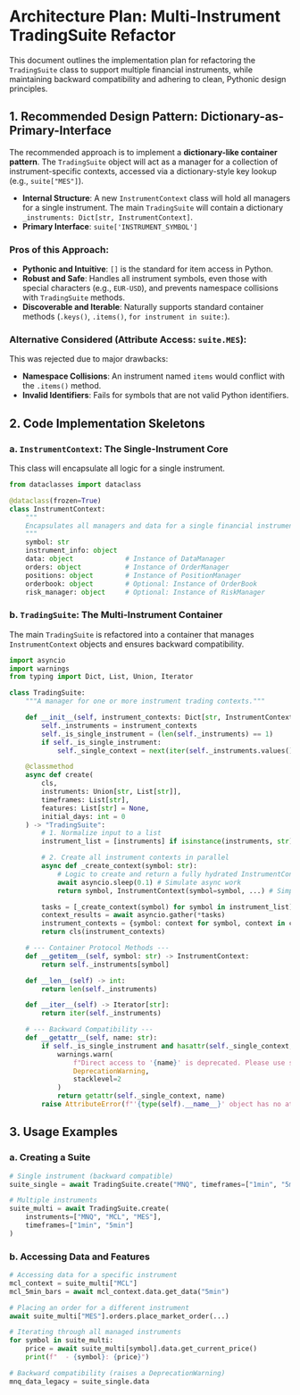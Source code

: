 # Architecture Plan: Multi-Instrument TradingSuite Refactor

This document outlines the implementation plan for refactoring the `TradingSuite` class to support multiple financial instruments, while maintaining backward compatibility and adhering to clean, Pythonic design principles.

## 1. Recommended Design Pattern: Dictionary-as-Primary-Interface

The recommended approach is to implement a **dictionary-like container pattern**. The `TradingSuite` object will act as a manager for a collection of instrument-specific contexts, accessed via a dictionary-style key lookup (e.g., `suite["MES"]`).

- **Internal Structure**: A new `InstrumentContext` class will hold all managers for a single instrument. The main `TradingSuite` will contain a dictionary `_instruments: Dict[str, InstrumentContext]`.
- **Primary Interface**: `suite['INSTRUMENT_SYMBOL']`

### Pros of this Approach:
- **Pythonic and Intuitive**: `[]` is the standard for item access in Python.
- **Robust and Safe**: Handles all instrument symbols, even those with special characters (e.g., `EUR-USD`), and prevents namespace collisions with `TradingSuite` methods.
- **Discoverable and Iterable**: Naturally supports standard container methods (`.keys()`, `.items()`, `for instrument in suite:`).

### Alternative Considered (Attribute Access: `suite.MES`):
This was rejected due to major drawbacks:
- **Namespace Collisions**: An instrument named `items` would conflict with the `.items()` method.
- **Invalid Identifiers**: Fails for symbols that are not valid Python identifiers.

## 2. Code Implementation Skeletons

### a. `InstrumentContext`: The Single-Instrument Core

This class will encapsulate all logic for a single instrument.

```python
from dataclasses import dataclass

@dataclass(frozen=True)
class InstrumentContext:
    """
    Encapsulates all managers and data for a single financial instrument.
    """
    symbol: str
    instrument_info: object
    data: object             # Instance of DataManager
    orders: object           # Instance of OrderManager
    positions: object        # Instance of PositionManager
    orderbook: object        # Optional: Instance of OrderBook
    risk_manager: object     # Optional: Instance of RiskManager
```

### b. `TradingSuite`: The Multi-Instrument Container

The main `TradingSuite` is refactored into a container that manages `InstrumentContext` objects and ensures backward compatibility.

```python
import asyncio
import warnings
from typing import Dict, List, Union, Iterator

class TradingSuite:
    """A manager for one or more instrument trading contexts."""

    def __init__(self, instrument_contexts: Dict[str, InstrumentContext]):
        self._instruments = instrument_contexts
        self._is_single_instrument = (len(self._instruments) == 1)
        if self._is_single_instrument:
            self._single_context = next(iter(self._instruments.values()))

    @classmethod
    async def create(
        cls,
        instruments: Union[str, List[str]],
        timeframes: List[str],
        features: List[str] = None,
        initial_days: int = 0
    ) -> "TradingSuite":
        # 1. Normalize input to a list
        instrument_list = [instruments] if isinstance(instruments, str) else instruments

        # 2. Create all instrument contexts in parallel
        async def _create_context(symbol: str):
            # Logic to create and return a fully hydrated InstrumentContext
            await asyncio.sleep(0.1) # Simulate async work
            return symbol, InstrumentContext(symbol=symbol, ...) # Simplified

        tasks = [_create_context(symbol) for symbol in instrument_list]
        context_results = await asyncio.gather(*tasks)
        instrument_contexts = {symbol: context for symbol, context in context_results}
        return cls(instrument_contexts)

    # --- Container Protocol Methods ---
    def __getitem__(self, symbol: str) -> InstrumentContext:
        return self._instruments[symbol]

    def __len__(self) -> int:
        return len(self._instruments)

    def __iter__(self) -> Iterator[str]:
        return iter(self._instruments)

    # --- Backward Compatibility ---
    def __getattr__(self, name: str):
        if self._is_single_instrument and hasattr(self._single_context, name):
            warnings.warn(
                f"Direct access to '{name}' is deprecated. Please use suite['{self._single_context.symbol}'].{name} instead.",
                DeprecationWarning,
                stacklevel=2
            )
            return getattr(self._single_context, name)
        raise AttributeError(f"'{type(self).__name__}' object has no attribute '{name}'")
```

## 3. Usage Examples

### a. Creating a Suite

```python
# Single instrument (backward compatible)
suite_single = await TradingSuite.create("MNQ", timeframes=["1min", "5min"])

# Multiple instruments
suite_multi = await TradingSuite.create(
    instruments=["MNQ", "MCL", "MES"],
    timeframes=["1min", "5min"]
)
```

### b. Accessing Data and Features

```python
# Accessing data for a specific instrument
mcl_context = suite_multi["MCL"]
mcl_5min_bars = await mcl_context.data.get_data("5min")

# Placing an order for a different instrument
await suite_multi["MES"].orders.place_market_order(...)

# Iterating through all managed instruments
for symbol in suite_multi:
    price = await suite_multi[symbol].data.get_current_price()
    print(f"  - {symbol}: {price}")

# Backward compatibility (raises a DeprecationWarning)
mnq_data_legacy = suite_single.data
```

